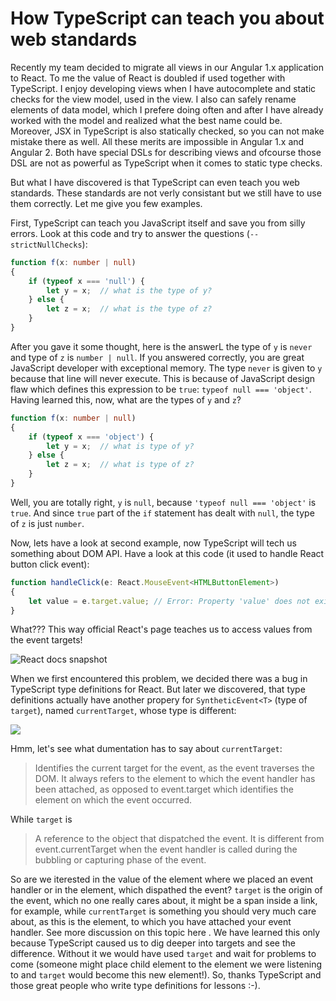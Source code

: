 # How TypeScript can teach you about web standards

Recently my team decided to migrate all views in our Angular 1.x application to React. To me the value of React is doubled if used together with TypeScript. I enjoy developing views when I have autocomplete and static checks for the view model, used in the view. I also can safely rename  elements of data model, which I prefere doing often and after I have already worked with the model and realized what the best name could be. Moreover, JSX in TypeScript is also statically checked, so you can not make mistake there as well. All these merits are impossible in Angular 1.x and Angular 2. Both have special DSLs for describing views and ofcourse those DSL are not as powerful as TypeScript when it comes to static type checks.

But what I have discovered is that TypeScript can even teach you web standards. These standards are not verly consistant but we still have to use them correctly. Let me give you few examples. 

First, TypeScript can teach you JavaScript itself and save you from silly errors. Look at this code and try to answer the questions (`--strictNullChecks`):

```ts
function f(x: number | null)
{
    if (typeof x === 'null') {
        let y = x;  // what is the type of y?
    } else {
        let z = x;  // what is the type of z?
    }
}
```

After you gave it some thought, here is the answerL the type of `y` is `never` and type of `z` is `number | null`. If you answered correctly, you are great JavaScript developer with exceptional memory. The type `never` is given to `y` because that line will never execute. This is because of JavaScript design flaw which defines this expression to be `true`: `typeof null === 'object'`. Having learned this, now, what are the types of `y` and `z`?

```ts
function f(x: number | null)
{
    if (typeof x === 'object') {
        let y = x;  // what is type of y?
    } else {
        let z = x;  // what is type of z?
    }
}
```

Well, you are totally right, `y` is `null`, because `'typeof null === 'object'` is `true`. And since `true` part of the `if` statement has dealt with `null`, the type of `z` is just `number`.

Now, lets have a look at second example, now TypeScript will tech us something about DOM API. Have a look at this code (it used to handle React button click event):

```ts
function handleClick(e: React.MouseEvent<HTMLButtonElement>)
{
    let value = e.target.value; // Error: Property 'value' does not exist on type 'EventTarget'
}
```
What??? This way official React's page teaches us to access values from the event targets!

![React docs snapshot](http://puu.sh/sNNlC/449f01269a.png)

When we first encountered this problem, we decided there was a bug in TypeScript type definitions for React. But later we discovered, that type definitions actually have another propery for `SyntheticEvent<T>` (type of `target`), named `currentTarget`, whose type is different:

![](http://puu.sh/sNNAn/48e2044842.png) 

Hmm, let's see what dumentation has to say about `currentTarget`:
>Identifies the current target for the event, as the event traverses the DOM. It always refers to the element to which the event handler has been attached, as opposed to event.target which identifies the element on which the event occurred.

While `target` is
>A reference to the object that dispatched the event. It is different from event.currentTarget when the event handler is called during the bubbling or capturing phase of the event.

So are we iterested in the value of the element where we placed an event handler or in the element, which dispathed the event? `target` is the origin of the event, which no one really cares about, it might be a span inside a link, for example, while `currentTarget` is something you should very much care about, as this is the element, to which you have attached your event handler. See more discussion on this topic here [](https://github.com/DefinitelyTyped/DefinitelyTyped/issues/11508#issuecomment-256045682). We have learned this only because TypeScript caused us to dig deeper into targets and see the difference. Without it we would have used `target` and wait for problems to come (someone might place child element to the element we were listening to and `target` would become this new element!). So, thanks TypeScript and those great people who write type definitions for lessons :-).
